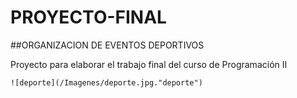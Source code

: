 ﻿# PROYECTO-FINAL
##ORGANIZACION DE EVENTOS DEPORTIVOS

Proyecto para elaborar el trabajo final del curso de Programación II

    ![deporte](/Imagenes/deporte.jpg."deporte")

